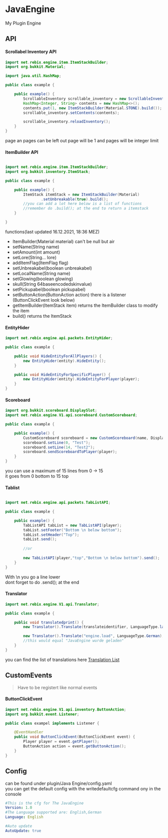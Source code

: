 # JavaEngine
My Plugin Engine



## API

#### Scrollabel Inventory API

```java
import net.rebix.engine.item.ItemStackBuilder;
import org.bukkit.Material;

import java.util.HashMap;

public class example {

    public example() {
        ScrollableInventory scrollable_inventory = new ScrollableInventory().create(player, name, size, page, pages);
        HashMap<Integer, String> contents = new HashMap<>();
        contents.put(1, new ItemStackBuilder(Material.STONE).build());
        scrollable_inventory.setContents(contents);

        scrollable_inventory.reloadInventory();
    }
}
```

page an pages can be left out page will be 1 and pages will be integer limit

#### ItemBuilder API

```java

import net.rebix.engine.item.ItemStackBuilder;
import org.bukkit.inventory.ItemStack;

public class example {

    public example() {
        ItemStack itemStack = new ItemStackBuilder(Material)
                .setUnbreakable(true).build();
        //you can add a lot here below is a list of functions
        //remember do .build(); at the end to return a itemstack
    }

}
```
functions(last updated 16.12.2021, 18:36 MEZ)
- ItemBuilder(Material material) can't be null but air
- setName(String name)
- setAmount(int amount)
- setLore(String... lore)
- addItemFlag(ItemFlag flag)
- setUnbreakabel(boolean unbreakabel)
- setLocalName(String name)
- setGlowing(boolean glowing)
- skull(String 64baseencodedskinvalue)
- setPickupabel(boolean pickupabel)
- setButtonAction(ButtonAction action) there is a listener (ButtonClickEvent look below)
- getItemBuilder(ItemStack item) returns the ItemBuilder class to modify the item
- build() returns the ItemStack

#### EntityHider

```java
import net.rebix.engine.api.packets.EntityHider;

public class example {

    public void HideEntityForAllPlayers() {
        new EntityHider(entity).HideEntity();
    }

    public void HideEntityForSpecificPlayer() {
        new EntityHider(entity).HideEntityForPlayer(player);
    }
}
```

#### Scoreboard

```java
import org.bukkit.scoreboard.DisplaySlot;
import net.rebix.engine.V1.api.scoreboard.CustomScoreboard;

public class example {

    public example() {
        CustomScoreboard scoreboard = new CustomScoreboard(name, DisplaySlot.SIDEBAR);
        scoreboard.setLine(0, "Test");
        scoreboard.setLine(14, "Test2");
        scoreboard.sendScoreboardToPlayer(player);
    }
}
```
you can use a maximum of 15 lines from 0 -> 15 <br />
it goes from 0 bottom to 15 top


#### Tablist

```java

import net.rebix.engine.api.packets.TabListAPI;

public class example {

    public example() {
        TabListAPI tabList = new TabListAPI(player);
        tabList.setFooter("Bottom \n below bottom");
        tabList.setHeader("Top");
        tabList.send();
        
        //or
        
        new TabListAPI(player,"top","Bottom \n below bottom").send();
    }
}
```
With \n you go a line lower <br />
dont forget to do .send(); at the end


#### Translator

```java
import net.rebix.engine.V1.api.Translator;

public class example {

    public void translatedprint() {
        new Translator().Translate(translateidentifier, LanguageType.language);

        new Translator().Translate("engine.load", LanguageType.German);
        //this would equal "JavaEngine wurde geladen"
    }
}
```
you can find the list of translations here
[Translation List](https://github.com/Homework-Studios/github-storage/blob/main/JavaEngine/Translations "Translation List")




##  **CustomEvents**
> Have to be registert like normal events

#### ButtonClickEvent

```java
import net.rebix.engine.V1.api.inventory.ButtonAction;
import org.bukkit.event.Listener;

public class exampel implements Listener {

    @EventHandler
    public void ButtonClickEvent(ButtonClickEvent event) {
        Player player = event.getPlayer();
        ButtonAction action = event.getButtonAction();
    }
}
```


## Config
can be found under plugin/Java Engine/config.yaml <br />
you can get the default config with the writedefaultcfg command ony in the console
```yaml
#This is the cfg for The JavaEngine
Version: 1.0
#The Language supported are: English,German
Language: English

#Auto update
AutoUpdate: true


```
